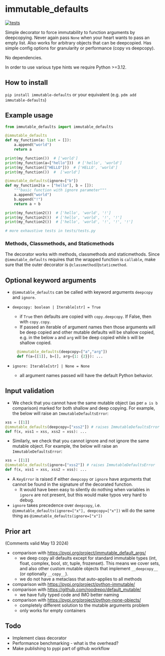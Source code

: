 # immutable_defaults

[![tests](https://github.com/clvnkhr/immutable-defaults/actions/workflows/python-package.yml/badge.svg)](https://github.com/clvnkhr/immutable-defaults/actions/workflows/python-package.yml)

Simple decorator to force immutability to function arguments by deepcopying. Never again pass `None` when your heart wants to pass an empty list. Also works for arbitrary objects that can be deepcopied. Has simple config options for granularity or performance (copy vs deepcopy).

No dependencies.

In order to use various type hints we require Python >=3.12.

## How to install

`pip install immutable-defaults` or your equivalent (e.g. `pdm add immutable-defaults`)

## Example usage

```python
from immutable_defaults import immutable_defaults 

@immutable_defaults
def my_function(a: list = []):
    a.append("world")
    return a

print(my_function())  # ['world']
print(my_function(a=["hello"]))  # ['hello', 'world']
print(my_function(["HELLO"]))  # ['HELLO', 'world']
print(my_function())  #  ['world']

@immutable_defaults(ignore=["b"])
def my_function2(a = ["hello"], b = []):
    """basic function with ignore parameter"""
    a.append("world")
    b.append("!")
    return a + b

print(my_function2())  # ['hello', 'world', '!']
print(my_function2())  # ['hello', 'world', '!', '!']
print(my_function2())  # ['hello', 'world', '!', '!', '!']

# more exhaustive tests in tests/tests.py
```

### Methods, Classmethods, and Staticmethods

The decorator works with methods, classmethods and staticmethods. Since `@immutable_defaults` requires that the wrapped function is `callable`, make sure that the outer decorator is `@classmethod`/`@staticmethod`.

## Optional keyword arguments

- `@immutable_defaults` can be called with keyword arguments `deepcopy` and `ignore`.
- `deepcopy: boolean | Iterable[str] = True`
  - if `True` then defaults are copied with `copy.deepcopy`. If False, then with `copy.copy`.
  - If passed an iterable of argument names then those arguments will be deep copied and other mutable defaults will be shallow copied, e.g. in the below `a` and `arg` will be deep copied while `b` will be shallow copied.

  ```python
    @immutable_defaults(deepcopy=["a","arg"]) 
    def f(a=[[1]], b=[], arg={1: {2}}): ...
  ```
  
- `ignore: Iterable[str] | None = None`
  - all argument names passed will have the default Python behavior.

## Input validation

- We check that you cannot have the same mutable object (as per `a is b` comparison) marked for both shallow and deep copying. For example, the below will raise an `ImmutableDefaultsError`:

```python
xss = [[1]]
@immutable_defaults(deepcopy=["xss2"]) # raises ImmutableDefaultsError
def f(x, xss1 = xss, xss2 = xss): ...
```

- Similarly, we check that you cannot ignore and not ignore the same mutable object. For example, the below will raise an `ImmutableDefaultsError`:

```python
xss = [[1]]
@immutable_defaults(ignore=["xss2"]) # raises ImmutableDefaultsError
def f(x, xss1 = xss, xss2 = xss): ...
```

- A `KeyError` is raised if either `deepcopy` or `ignore` have arguments that cannot be found in the signature of the decorated function.
  - It would have been easy to silently do nothing when variables in `ignore` are not present, but this would make typos very hard to debug.
- `ignore` takes precedence over `deepcopy`, i.e. `@immutable_defaults(ignore=["x"], deepcopy=["x"])` will do the same thing as `@immutable_defaults(ignore=["x"])`

## Prior art

(Comments valid May 13 2024)

- comparison with <https://pypi.org/project/immutable_default_args/>
  - we deep copy all defaults except for standard immutable types (int, float, complex, bool, str, tuple, frozenset). This means we cover sets, and also other custom mutable objects that implement `__deepcopy__` (or optionally `__copy__`).
  - we do not have a metaclass that auto-applies to all methods
- comparison with <https://pypi.org/project/python-immutable/>
- comparison with <https://github.com/roodrepo/default_mutable/>
  - we have fully typed code and IMO better naming
- comparison with <https://pypi.org/project/python-none-objects/>
  - completely different solution to the mutable arguments problem
  - only works for empty containers

## Todo

- Implement class decorator
- Performance benchmarking - what is the overhead?
- Make publishing to pypi part of github workflow
